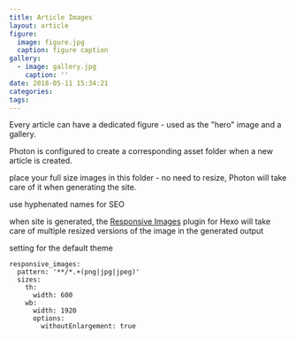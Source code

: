 ```yaml
---
title: Article Images
layout: article
figure:
  image: figure.jpg
  caption: figure caption
gallery:
  - image: gallery.jpg
    caption: ''
date: 2018-05-11 15:34:21
categories:
tags:
---
```

Every article can have a dedicated figure - used as the "hero" image and a gallery.
<!-- more -->

Photon is configured to create a corresponding asset folder when a new article is created.

place your full size images in this folder - no need to resize, Photon will take care of it when generating the site.

use hyphenated names for SEO

when site is generated, the [Responsive Images][69c7fdb0] plugin for Hexo will take care of multiple resized versions of the image in the generated output

setting for the default theme

```
responsive_images:
  pattern: '**/*.+(png|jpg|jpeg)'
  sizes:
    th:
      width: 600
    wb:
      width: 1920
      options:
        withoutEnlargement: true
```

  [69c7fdb0]: https://github.com/i-am-phi/hexo-filter-responsive-images "Hexo-Filter-Responsive-Images Plugin on Github"
